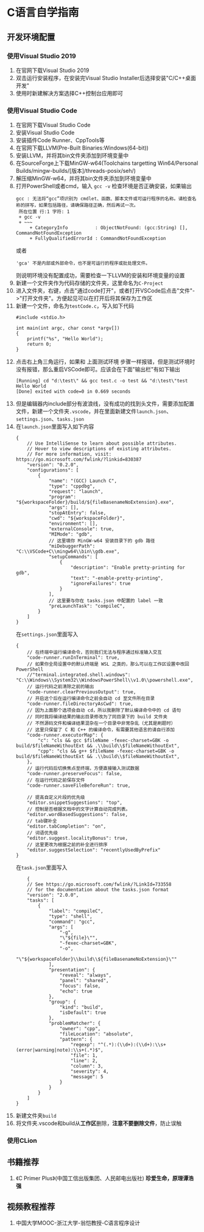 # C语言自学指南

## 开发环境配置

### 使用Visual Studio 2019
1. 在官网下载Visual Studio 2019
2. 双击运行安装程序，在安装完Visual Studio Installer后选择安装"C/C++桌面开发"
3. 使用时新建解决方案选择C++控制台应用即可
### 使用Visual Studio Code
1. 在官网下载Visual Studio Code
2. 安装Visual Studio Code
3. 安装插件Code Runner、CppTools等
4. 在官网下载LLVM(Pre-Built Binaries:Windows(64-bit))
5. 安装LLVM，并将其bin文件夹添加到环境变量中
6. 在SourceForge上下载MinGW-w64(Toolchains targetting Win64/Personal Builds/mingw-builds/[版本]/threads-posix/seh/)
7. 解压缩MinGW-w64，并将其bin文件夹添加到环境变量中
8. 打开PowerShell或者cmd，输入 `gcc -v` 检查环境是否正确安装，如果输出
   ``` 
   gcc : 无法将“gcc”项识别为 cmdlet、函数、脚本文件或可运行程序的名称。请检查名称的拼写，如果包括路径，请确保路径正确，然后再试一次。
    所在位置 行:1 字符: 1
    + gcc -v
    + ~~~
        + CategoryInfo          : ObjectNotFound: (gcc:String) [], CommandNotFoundException
        + FullyQualifiedErrorId : CommandNotFoundException
   ```
   或者
   ```
   'gca' 不是内部或外部命令，也不是可运行的程序或批处理文件。
   ```
   则说明环境没有配置成功，需要检查一下LLVM的安装和环境变量的设置
9. 新建一个文件夹作为代码存储的文件夹，这里命名为`C-Project`
10. 进入文件夹，右键，点击"通过code打开"，或者打开VSCode后点击"文件"->"打开文件夹"。方便起见可以在打开后将其保存为工作区
11. 新建一个文件，命名为`testCode.c`，写入如下代码
    ```
    #include <stdio.h>

    int main(int argc, char const *argv[])
    {
        printf("%s", "Hello World");
        return 0;
    }
    ```
12. 点击右上角三角运行，如果和 上面测试环境 步骤一样报错，但是测试环境时没有报错，那么重启VSCode即可。应该会在下面"输出栏"有如下输出
    ```
    [Running] cd "d:\test\" && gcc test.c -o test && "d:\test\"test
    Hello World
    [Done] exited with code=0 in 0.669 seconds
    ```
13. 但是编辑器内include部分有波浪线，没有成功的找到头文件，需要添加配置文件，新建一个文件夹`.vscode`，并在里面新建文件`launch.json`、`settings.json`、`tasks.json`
14. 在`launch.json`里面写入如下内容
    ```
    {
        // Use IntelliSense to learn about possible attributes.
        // Hover to view descriptions of existing attributes.
        // For more information, visit: https://go.microsoft.com/fwlink/?linkid=830387
        "version": "0.2.0",
        "configurations": [
            {
                "name": "(GCC) Launch C",
                "type": "cppdbg",
                "request": "launch",
                "program": "${workspaceFolder}/build/${fileBasenameNoExtension}.exe",
                "args": [],
                "stopAtEntry": false,
                "cwd": "${workspaceFolder}",
                "environment": [],
                "externalConsole": true,
                "MIMode": "gdb",
                // 这里填你 MinGW-w64 安装目录下的 gdb 路径
                "miDebuggerPath": "C:\\VSCode+C\\mingw64\\bin\\gdb.exe",
                "setupCommands": [
                    {
                        "description": "Enable pretty-printing for gdb",
                        "text": "-enable-pretty-printing",
                        "ignoreFailures": true
                    }
                ],
                // 这里要与你在 tasks.json 中配置的 label 一致
                "preLaunchTask": "compileC",
            }
        ]
    }
    ```
    在`settings.json`里面写入
    ```
    {
        // 在终端中运行编译命令，否则我们无法与程序通过标准输入交互
        "code-runner.runInTerminal": true,
        // 如果你全局设置中的默认终端是 WSL 之类的，那么可以在工作区设置中改回 PowerShell
        //"terminal.integrated.shell.windows": "C:\\Windows\\System32\\WindowsPowerShell\\v1.0\\powershell.exe",
        // 运行代码之前清除之前的输出
        "code-runner.clearPreviousOutput": true,
        // 开启这个后在运行编译命令之前会自动 cd 至文件所在目录
        "code-runner.fileDirectoryAsCwd": true,
        // 因为上面那个选项会自动 cd，所以我删除了默认编译命令中的 cd 语句
        // 同时我将编译结果的输出目录修改为了同目录下的 build 文件夹
        // 不然源码文件和编译结果混杂在一个目录中非常杂乱（尤其是刷题时）
        // 这里只保留了 C 和 C++ 的编译命令，有需要其他语言的请自行添加
        "code-runner.executorMap": {
            "c": "cls && gcc $fileName -fexec-charset=GBK -o build/$fileNameWithoutExt && .\\build\\$fileNameWithoutExt",
            "cpp": "cls && g++ $fileName -fexec-charset=GBK -o build/$fileNameWithoutExt && .\\build\\$fileNameWithoutExt",
        },
        // 运行代码后切换焦点至终端，方便直接输入测试数据
        "code-runner.preserveFocus": false,
        // 在运行代码之前保存文件
        "code-runner.saveFileBeforeRun": true,

        // 提高自定义片段的优先级
        "editor.snippetSuggestions": "top",
        // 控制是否根据文档中的文字计算自动完成列表。
        "editor.wordBasedSuggestions": false,
        // tab键补全
        "editor.tabCompletion": "on",
        // 词语优先级
        "editor.suggest.localityBonus": true,
        // 这里更改为根据之前的补全进行排序
        "editor.suggestSelection": "recentlyUsedByPrefix"
    }
    ```
    在`task.json`里面写入
    ```
        {
        // See https://go.microsoft.com/fwlink/?LinkId=733558
        // for the documentation about the tasks.json format
        "version": "2.0.0",
        "tasks": [
            {
                "label": "compileC",
                "type": "shell",
                "command": "gcc",
                "args": [
                    "-g",
                    "\"${file}\"",
                    "-fexec-charset=GBK",
                    "-o",
                    "\"${workspaceFolder}\\build\\${fileBasenameNoExtension}\""
                ],
                "presentation": {
                    "reveal": "always",
                    "panel": "shared",
                    "focus": false,
                    "echo": true
                },
                "group": {
                    "kind": "build",
                    "isDefault": true
                },
                "problemMatcher": {
                    "owner": "cpp",
                    "fileLocation": "absolute",
                    "pattern": {
                        "regexp": "^(.*):(\\d+):(\\d+):\\s+(error|warning|note):\\s+(.*)$",
                        "file": 1,
                        "line": 2,
                        "column": 3,
                        "severity": 4,
                        "message": 5
                    }
                }
            }
        ]
    }
    ```
15. 新建文件夹`build`
16. 将文件夹.vscode和build从**工作区**删除，**注意不要删除文件**，防止误触
### 使用CLion

## 书籍推荐

1. 《C Primer Plus》(中国工信出版集团、人民邮电出版社)
**珍爱生命，原理谭浩强**

## 视频教程推荐

1. 中国大学MOOC-浙江大学-翁恺教授-C语言程序设计